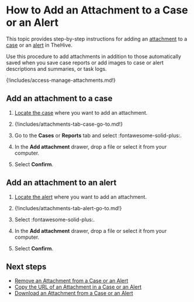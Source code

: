 # How to Add an Attachment to a Case or an Alert

This topic provides step-by-step instructions for adding an [attachment](../../../analyst-corner/cases/attachments/about-attachments.md) to a [case](../about-cases.md) or an [alert](../../alerts/about-alerts.md) in TheHive.

Use this procedure to add attachments in addition to those automatically saved when you save case reports or add images to case or alert descriptions and summaries, or task logs.

{!includes/access-manage-attachments.md!}

## Add an attachment to a case

1. [Locate the case](../search-for-cases/find-a-case.md) where you want to add an attachment.

2. {!includes/attachments-tab-case-go-to.md!}

3. Go to the **Cases** or **Reports** tab and select :fontawesome-solid-plus:.

4. In the **Add attachment** drawer, drop a file or select it from your computer.

5. Select **Confirm**.

## Add an attachment to an alert

1. [Locate the alert](../../alerts/search-for-alerts/find-an-alert.md) where you want to add an attachment.

2. {!includes/attachments-tab-alert-go-to.md!}

3. Select :fontawesome-solid-plus:.

4. In the **Add attachment** drawer, drop a file or select it from your computer.

5. Select **Confirm**.

<h2>Next steps</h2>

* [Remove an Attachment from a Case or an Alert](remove-an-attachment-case-alert.md)
* [Copy the URL of an Attachment in a Case or an Alert](copy-url-of-an-attachment-case-alert.md)
* [Download an Attachment from a Case or an Alert](download-an-attachment-case-alert.md)